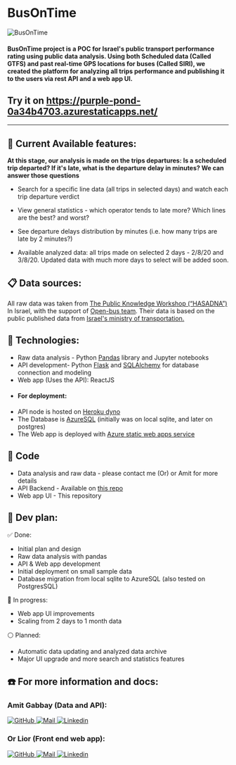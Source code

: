 # BusOnTime 
![BusOnTime](https://i.imgur.com/IRymGE8.jpg)    
    
#### BusOnTime project is a POC for Israel's public transport performance rating using public data analysis. Using both Scheduled data (Called GTFS) and past real-time GPS locations for buses (Called SIRI), we created the platform for analyzing all trips performance and publishing it to the users via rest API and a web app UI.    
 ## Try it on https://purple-pond-0a34b4703.azurestaticapps.net/    
---
 ## :bus:  Current Available features:    
 **At this stage, our analysis is made on the trips departures: Is a scheduled trip departed? If it's late, what is the departure delay in minutes? We can answer those questions**    
- Search for a specific line data (all trips in selected days) and watch each trip departure verdict    
     
 - View general statistics - which operator tends to late more? Which lines are the best? and worst?    
     
 - See departure delays distribution by minutes (i.e. how many trips are late by 2 minutes?)    
    
- Available analyzed data: all trips made on selected 2 days - 2/8/20 and 3/8/20.  Updated data with much more days to select will be added soon.    
    
    
## :clipboard: Data sources:
 All raw data was taken from [The Public Knowledge Workshop (“HASADNA”)](https://www.hasadna.org.il/en/) In Israel, with the support of [Open-bus team](https://github.com/hasadna/open-bus). Their data is based on the public published data from [Israel's ministry of transportation.](https://www.gov.il/he/departments/general/real_time_information_siri)    
      
##  :rocket: Technologies:    
 - Raw data analysis - Python [Pandas](https://pandas.pydata.org/) library and Jupyter notebooks    
- API development- Python [Flask](https://flask.palletsprojects.com/) and [SQLAlchemy](https://www.sqlalchemy.org/) for database connection and modeling    
- Web app (Uses the API): ReactJS    
- #### For deployment:    
 - API node is hosted on [Heroku dyno](https://www.heroku.com/dynos)    
  - The Database is [AzureSQL](https://azure.microsoft.com/en-us/services/azure-sql/) (initially was on local sqlite, and later on postgres)    
  - The Web app is deployed with [Azure static web apps service](https://azure.microsoft.com/en-us/services/app-service/static/)    
    
## :floppy_disk: Code    
 - Data analysis and raw data - please contact me (Or) or Amit for more details    
- API Backend - Available on [this repo](https://github.com/AmitGabbay/BusOnTime-API.git) 
- Web app UI - This repository
    
    
## :construction: Dev plan:    
 :white_check_mark: Done:    
- Initial plan and design    
- Raw data analysis with pandas    
- API & Web app development    
- Initial deployment on small sample data    
- Database migration from local sqlite to AzureSQL (also tested on PostgresSQL)     
    
:arrows_counterclockwise: In progress:    
- Web app UI improvements    
- Scaling from 2 days to 1 month data    
    
:white_circle: Planned:    
 - Automatic data updating and analyzed data archive    
- Major UI upgrade and more search and statistics features     
    
## :phone: For more information and docs:
 ### Amit Gabbay (Data and API):     
 [![GitHub](https://img.shields.io/badge/github%20-%23121011.svg?&style=for-the-badge&logo=github&logoColor=white) ](https://github.com/AmitGabbay) [      ![Mail](https://img.shields.io/badge/Gmail-D14836?style=for-the-badge&logo=gmail&logoColor=white) ](mailto:amit.gabbay1@gmail.com) [![Linkedin](https://img.shields.io/badge/linkedin%20-%230077B5.svg?&style=for-the-badge&logo=linkedin&logoColor=white) ](https://linkedin.com/in/amit-gabbay) 
 ### Or Lior (Front end web app):    
 [![GitHub](https://img.shields.io/badge/github%20-%23121011.svg?&style=for-the-badge&logo=github&logoColor=white) ](https://github.com/OrLior) [      ![Mail](https://img.shields.io/badge/Gmail-D14836?style=for-the-badge&logo=gmail&logoColor=white) ](mailto:or.lior92@gmail.com ) [![Linkedin](https://img.shields.io/badge/linkedin%20-%230077B5.svg?&style=for-the-badge&logo=linkedin&logoColor=white) ](https://www.linkedin.com/in/or-lior-7962b519b/)
